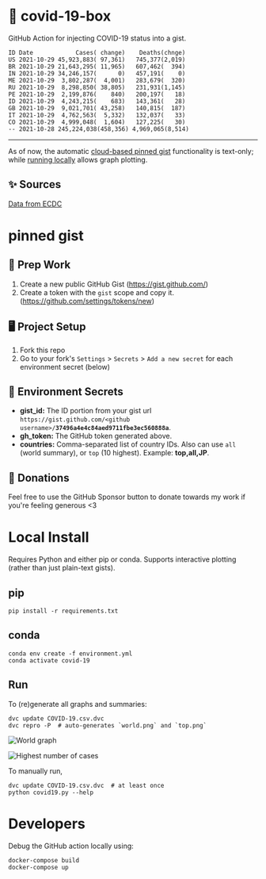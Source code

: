 # 🏥 covid-19-box

GitHub Action for injecting COVID-19 status into a gist.

```
ID Date            Cases( change)    Deaths(chnge)
US 2021-10-29 45,923,883( 97,361)   745,377(2,019)
BR 2021-10-29 21,643,295( 11,965)   607,462(  394)
IN 2021-10-29 34,246,157(      0)   457,191(    0)
ME 2021-10-29  3,802,287(  4,001)   283,679(  320)
RU 2021-10-29  8,298,850( 38,805)   231,931(1,145)
PE 2021-10-29  2,199,876(    840)   200,197(   18)
ID 2021-10-29  4,243,215(    683)   143,361(   28)
GB 2021-10-29  9,021,701( 43,258)   140,815(  187)
IT 2021-10-29  4,762,563(  5,332)   132,037(   33)
CO 2021-10-29  4,999,048(  1,604)   127,225(   30)
-- 2021-10-28 245,224,038(458,356) 4,969,065(8,514)
```

---

As of now, the automatic [cloud-based pinned gist](#pinned-gist) functionality is text-only;
while [running locally](#local-install) allows graph plotting.

## ✨ Sources

[Data from ECDC](https://www.ecdc.europa.eu/en/publications-data/download-todays-data-geographic-distribution-covid-19-cases-worldwide)

# pinned gist

## 🎒 Prep Work
1. Create a new public GitHub Gist (https://gist.github.com/)
1. Create a token with the `gist` scope and copy it. (https://github.com/settings/tokens/new)

## 🖥 Project Setup
1. Fork this repo
1. Go to your fork's `Settings` > `Secrets` > `Add a new secret` for each environment secret (below)

## 🤫 Environment Secrets
- **gist_id:** The ID portion from your gist url `https://gist.github.com/<github username>/`**`37496a4e4c84aed9711fbe3ec560888a`**.
- **gh_token:** The GitHub token generated above.
- **countries:** Comma-separated list of country IDs. Also can use `all` (world summary), or `top` (10 highest). Example: **top,all,JP**.

## 💸 Donations

Feel free to use the GitHub Sponsor button to donate towards my work if you're feeling generous <3

# Local Install

Requires Python and either pip or conda. Supports interactive plotting (rather than just plain-text gists).

## pip

```
pip install -r requirements.txt
```

## conda

```
conda env create -f environment.yml
conda activate covid-19
```

## Run

To (re)generate all graphs and summaries:

```
dvc update COVID-19.csv.dvc
dvc repro -P  # auto-generates `world.png` and `top.png`
```

![World graph](world.png)

![Highest number of cases](top.png)

To manually run,

```
dvc update COVID-19.csv.dvc  # at least once
python covid19.py --help
```

# Developers

Debug the GitHub action locally using:

```
docker-compose build
docker-compose up
```
